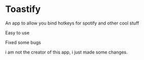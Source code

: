 # Toastify
An app to allow you bind hotkeys for spotify and other cool stuff

Easy to use

Fixed some bugs

i am not the creator of this app, i just made some changes.
